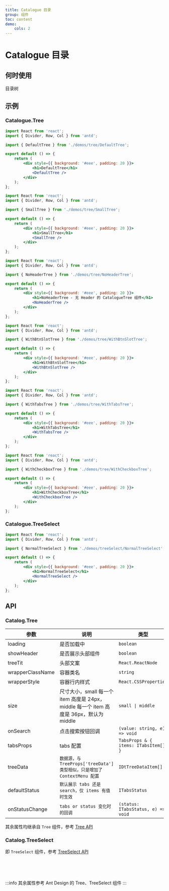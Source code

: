 ```yaml
---
title: Catalogue 目录
group: 组件
toc: content
demo:
    cols: 2
---
```


# Catalogue 目录

## 何时使用

目录树

## 示例

### Catalogue.Tree

```jsx
import React from 'react';
import { Divider, Row, Col } from 'antd';

import { DefaultTree } from './demos/tree/DefaultTree';

export default () => {
    return (
        <div style={{ background: '#eee', padding: 20 }}>
            <h1>DefaultTree</h1>
            <DefaultTree />
        </div>
    );
};
```

```jsx
import React from 'react';
import { Divider, Row, Col } from 'antd';

import { SmallTree } from './demos/tree/SmallTree';

export default () => {
    return (
        <div style={{ background: '#eee', padding: 20 }}>
            <h1>SmallTree</h1>
            <SmallTree />
        </div>
    );
};
```

```jsx
import React from 'react';
import { Divider, Row, Col } from 'antd';

import { NoHeaderTree } from './demos/tree/NoHeaderTree';

export default () => {
    return (
        <div style={{ background: '#eee', padding: 20 }}>
            <h1>NoHeaderTree - 无 Header 的 CatalogueTree 组件</h1>
            <NoHeaderTree />
        </div>
    );
};
```

```jsx
import React from 'react';
import { Divider, Row, Col } from 'antd';

import { WithBtnSlotTree } from './demos/tree/WithBtnSlotTree';

export default () => {
    return (
        <div style={{ background: '#eee', padding: 20 }}>
            <h1>WithBtnSlotTree</h1>
            <WithBtnSlotTree />
        </div>
    );
};
```

```jsx
import React from 'react';
import { Divider, Row, Col } from 'antd';

import { WithTabsTree } from './demos/tree/WithTabsTree';

export default () => {
    return (
        <div style={{ background: '#eee', padding: 20 }}>
            <h1>WithTabsTree</h1>
            <WithTabsTree />
        </div>
    );
};
```

```jsx
import React from 'react';
import { Divider, Row, Col } from 'antd';

import { WithCheckboxTree } from './demos/tree/WithCheckboxTree';

export default () => {
    return (
        <div style={{ background: '#eee', padding: 20 }}>
            <h1>WithCheckboxTree</h1>
            <WithCheckboxTree />
        </div>
    );
};
```

### Catalogue.TreeSelect

```jsx
import React from 'react';
import { Divider, Row, Col } from 'antd';

import { NormalTreeSelect } from './demos/treeSelect/NormalTreeSelect';

export default () => {
    return (
        <div style={{ background: '#eee', padding: 20 }}>
            <h1>NormalTreeSelect</h1>
            <NormalTreeSelect />
        </div>
    );
};
```

## API

### Catalog.Tree

| 参数             | 说明                                                                                   | 类型                                  | 默认值             |
| ---------------- | -------------------------------------------------------------------------------------- | ------------------------------------- | ------------------ |
| loading          | 是否加载中                                                                             | `boolean`                             | `false`            |
| showHeader       | 是否展示头部组件                                                                       | `boolean`                             | `true`             |
| treeTit          | 头部文案                                                                               | `React.ReactNode`                     | -                  |
| wrapperClassName | 容器类名                                                                               | `string`                              | -                  |
| wrapperStyle     | 容器行内样式                                                                           | `React.CSSProperties`                 | -                  |
| size             | 尺寸大小，small 每一个 item 高度是 24px，middle 每一个 item 高度是 36px，默认为 middle | `small \| middle`                     | `middle`           |
| onSearch         | 点击搜索按钮回调                                                                       | `(value: string, e) => void`          | -                  |
| tabsProps        | tabs 配置                                                                              | `TabsProps & { items: ITabsItem[]; }` | -                  |
| treeData         | `数据源，与 TreeProps['treeData'] 类型相似，只是增加了 ContextMenu 配置`               | `IDtTreeDataItem[]`                   | -                  |
| defaultStatus    | `默认展示 tabs 还是 search，仅 items 有值时生效`                                       | `ITabsStatus`                         | `ITabsStatus.tabs` |
| onStatusChange   | `tabs or status 变化时的回调`                                                          | `(status: ITabsStatus, e) => void`    | -                  |

其余属性均继承自 `Tree` 组件，参考 <a href="https://4x.ant.design/components/tree-cn/#API" target="_blank">Tree API</a>

### Catalog.TreeSelect

即 `TreeSelect` 组件，参考 <a href="https://4x.ant.design/components/tree-select-cn/#API" target="_blank">TreeSelect API</a>

<br>
<br>
<br>

:::info
其余属性参考 Ant Design 的 Tree、TreeSelect 组件
:::
